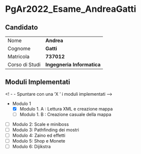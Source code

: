 # PgAr2022_Esame_AndreaGatti
## Candidato

|                |                 |
| -------------- | --------------- |
| Nome           | **Andrea**     |
| Cognome        | **Gatti**      |
| Matricola      | **737012** |
| Corso di Studi | **Ingegneria Informatica** |

## Moduli Implementati

<! - - Spuntare con una ’X ’ i moduli implementati -->

- Modulo 1
  - [X] Modulo 1. A : Lettura XML e creazione mappa
  - [ ] Modulo 1. B : Creazione casuale della mappa
- [ ] Modulo 2: Scale e miniboss
- [ ] Modulo 3: Pathfinding dei mostri
- [ ] Modulo 4: Zaino ed effetti
- [ ] Modulo 5: Shop e Monete
- [ ] Modulo 6: Dijikstra
